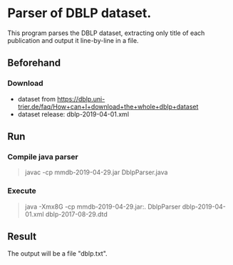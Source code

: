 # Parser of DBLP dataset.
This program parses the DBLP dataset, extracting only title of each publication and output it line-by-line in a file.

## Beforehand

### Download
- dataset from https://dblp.uni-trier.de/faq/How+can+I+download+the+whole+dblp+dataset
- dataset release: dblp-2019-04-01.xml

## Run

### Compile java parser
> javac -cp mmdb-2019-04-29.jar DblpParser.java

### Execute
> java -Xmx8G -cp mmdb-2019-04-29.jar:. DblpParser dblp-2019-04-01.xml dblp-2017-08-29.dtd

## Result

The output will be a file "dblp.txt".
